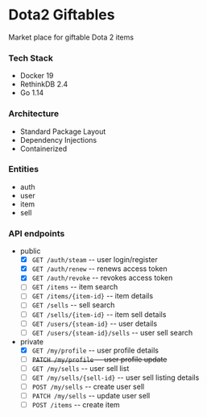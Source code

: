 # Dota2 Giftables

Market place for giftable Dota 2 items

### Tech Stack

- Docker 19
- RethinkDB 2.4
- Go 1.14

### Architecture

- Standard Package Layout
- Dependency Injections
- Containerized

### Entities

- auth
- user
- item
- sell

### API endpoints

- public
    - [x] `GET /auth/steam` -- user login/register
    - [x] `GET /auth/renew` -- renews access token
    - [x] `GET /auth/revoke` -- revokes access token
    - [ ] `GET /items` -- item search
    - [ ] `GET /items/{item-id}` -- item details
    - [ ] `GET /sells` -- sell search
    - [ ] `GET /sells/{item-id}` -- item sell details
    - [ ] `GET /users/{steam-id}` -- user details
    - [ ] `GET /users/{steam-id}/sells` -- user sell search

- private
    - [x] `GET /my/profile` -- user profile details
    - [ ] ~~`PATCH /my/profile` -- user profile update~~
    - [ ] `GET /my/sells` -- user sell list
    - [ ] `GET /my/sells/{sell-id}` -- user sell listing details
    - [ ] `POST /my/sells` -- create user sell
    - [ ] `PATCH /my/sells` -- update user sell
    - [ ] `POST /items` -- create item
